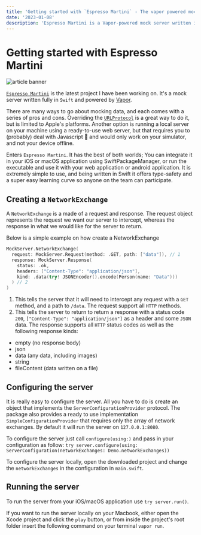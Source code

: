 ```yaml
---
title: 'Getting started with `Espresso Martini` - The vapor powered mock server.'
date: '2023-01-08'
description: 'Espresso Martini is a Vapor-powered mock server written in Swift for your iOS and macOS applications.'
---
```


# Getting started with Espresso Martini

![article banner](/images/articles/espresso-martini/banner.png "banner")

[`Espresso Martini`](https://github.com/TheInkedEngineer/Espresso-Martini) is the latest project I have been working on. It's a mock server written fully in `Swift` and powered by [Vapor](https://vapor.codes/).

There are many ways to go about mocking data, and each comes with a series of pros and cons. Overriding the [`URLProtocol`](../articles/mocking-requests-using-url-protocol/) is a great way to do it, but is limited to Apple's platforms. Another option is running a local server on your machine using a ready-to-use web server, but that requires you to (probably) deal with Javascript 🫣 and would only work on your simulator, and not your device offline.

Enters `Espresso Martini`. It has the best of both worlds; You can integrate it in your iOS or macOS application using SwiftPackageManager, or run the executable and use it with your web application or android application. It is extremely simple to use, and being written in Swift it offers type-safety and a super easy learning curve so anyone on the team can participate.

## Creating a `NetworkExchange`

A `NetworkExchange` is a made of a request and response. The request object represents the request we want our server to intercept, whereas the response in what we would like for the server to return.

Below is a simple example on how create a NetworkExchange

```swift
MockServer.NetworkExchange(
  request: MockServer.Request(method: .GET, path: ["data"]), // 1
  response: MockServer.Response(
    status: .ok,
    headers: ["Content-Type": "application/json"],
    kind: .data(try! JSONEncoder().encode(Person(name: "Data")))
  ) // 2
)
```

1. This tells the server that it will need to intercept any request with a `GET` method, and a path to `/data`. The request support all `HTTP` methods.
2. This tells the server to return to return a response with a status code `200`, `["Content-Type": "application/json"]` as a header and some `JSON` data. The response supports all `HTTP` status codes as well as the following response kinds:
- empty (no response body)
- json
- data (any data, including images)
- string
- fileContent (data written on a file)

## Configuring the server

It is really easy to configure the server. All you have to do is create an object that implements the `ServerConfigurationProvider` protocol. The package also provides a ready to use implementation `SimpleConfigurationProvider` that requires only the array of network exchanges. By default it will run the server on `127.0.0.1:8080`.

To configure the server just call `configure(using:)` and pass in your configuration as follow: `try server.configure(using: ServerConfiguration(networkExchanges: Demo.networkExchanges))`

To configure the server locally, open the downloaded project and change the `networkExchanges` in the configuration in `main.swift`.

## Running the server

To run the server from your iOS/macOS application use `try server.run()`.

If you want to run the server locally on your Macbook, either open the Xcode project and click the `play` button, or from inside the project's root folder insert the following command on your terminal `vapor run`.